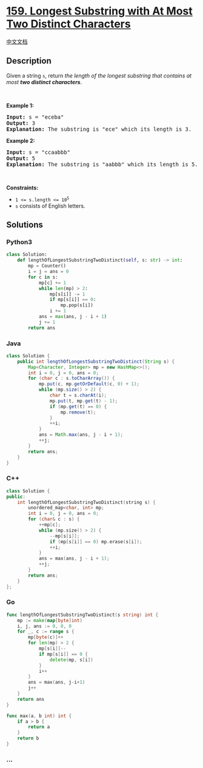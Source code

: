 # [159. Longest Substring with At Most Two Distinct Characters](https://leetcode.com/problems/longest-substring-with-at-most-two-distinct-characters)

[中文文档](/solution/0100-0199/0159.Longest%20Substring%20with%20At%20Most%20Two%20Distinct%20Characters/README.md)

## Description

<p>Given a string <code>s</code>, return <em>the length of the longest </em><span data-keyword="substring-nonempty"><em>substring</em></span><em> that contains at most <strong>two distinct characters</strong></em>.</p>

<p>&nbsp;</p>
<p><strong class="example">Example 1:</strong></p>

<pre>
<strong>Input:</strong> s = &quot;eceba&quot;
<strong>Output:</strong> 3
<strong>Explanation:</strong> The substring is &quot;ece&quot; which its length is 3.
</pre>

<p><strong class="example">Example 2:</strong></p>

<pre>
<strong>Input:</strong> s = &quot;ccaabbb&quot;
<strong>Output:</strong> 5
<strong>Explanation:</strong> The substring is &quot;aabbb&quot; which its length is 5.
</pre>

<p>&nbsp;</p>
<p><strong>Constraints:</strong></p>

<ul>
	<li><code>1 &lt;= s.length &lt;= 10<sup>5</sup></code></li>
	<li><code>s</code> consists of English letters.</li>
</ul>

## Solutions

<!-- tabs:start -->

### **Python3**

```python
class Solution:
    def lengthOfLongestSubstringTwoDistinct(self, s: str) -> int:
        mp = Counter()
        i = j = ans = 0
        for c in s:
            mp[c] += 1
            while len(mp) > 2:
                mp[s[i]] -= 1
                if mp[s[i]] == 0:
                    mp.pop(s[i])
                i += 1
            ans = max(ans, j - i + 1)
            j += 1
        return ans
```

### **Java**

```java
class Solution {
    public int lengthOfLongestSubstringTwoDistinct(String s) {
        Map<Character, Integer> mp = new HashMap<>();
        int i = 0, j = 0, ans = 0;
        for (char c : s.toCharArray()) {
            mp.put(c, mp.getOrDefault(c, 0) + 1);
            while (mp.size() > 2) {
                char t = s.charAt(i);
                mp.put(t, mp.get(t) - 1);
                if (mp.get(t) == 0) {
                    mp.remove(t);
                }
                ++i;
            }
            ans = Math.max(ans, j - i + 1);
            ++j;
        }
        return ans;
    }
}
```

### **C++**

```cpp
class Solution {
public:
    int lengthOfLongestSubstringTwoDistinct(string s) {
        unordered_map<char, int> mp;
        int i = 0, j = 0, ans = 0;
        for (char& c : s) {
            ++mp[c];
            while (mp.size() > 2) {
                --mp[s[i]];
                if (mp[s[i]] == 0) mp.erase(s[i]);
                ++i;
            }
            ans = max(ans, j - i + 1);
            ++j;
        }
        return ans;
    }
};
```

### **Go**

```go
func lengthOfLongestSubstringTwoDistinct(s string) int {
	mp := make(map[byte]int)
	i, j, ans := 0, 0, 0
	for _, c := range s {
		mp[byte(c)]++
		for len(mp) > 2 {
			mp[s[i]]--
			if mp[s[i]] == 0 {
				delete(mp, s[i])
			}
			i++
		}
		ans = max(ans, j-i+1)
		j++
	}
	return ans
}

func max(a, b int) int {
	if a > b {
		return a
	}
	return b
}
```

### **...**

```

```

<!-- tabs:end -->
